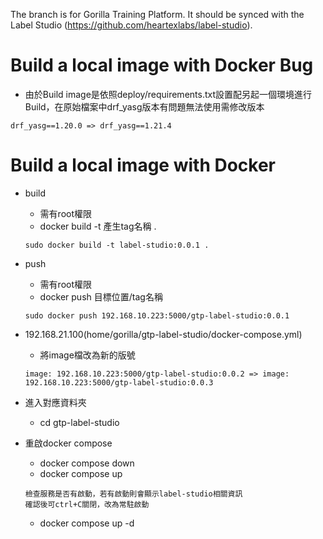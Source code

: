 The branch is for Gorilla Training Platform.
It should be synced with the Label Studio (https://github.com/heartexlabs/label-studio).


# Build a local image with Docker Bug
- 由於Build image是依照deploy/requirements.txt設置配另起一個環境進行Build，在原始檔案中drf_yasg版本有問題無法使用需修改版本

```
drf_yasg==1.20.0 => drf_yasg==1.21.4
```

# Build a local image with Docker
- build
    - 需有root權限
    - docker build -t 產生tag名稱 .
    ```
    sudo docker build -t label-studio:0.0.1 .
    ```
- push
    - 需有root權限
    - docker push 目標位置/tag名稱
    ```
    sudo docker push 192.168.10.223:5000/gtp-label-studio:0.0.1
    ```

- 192.168.21.100(home/gorilla/gtp-label-studio/docker-compose.yml)
    - 將image檔改為新的版號
    ```
    image: 192.168.10.223:5000/gtp-label-studio:0.0.2 => image: 192.168.10.223:5000/gtp-label-studio:0.0.3
    ```

- 進入對應資料夾
    - cd gtp-label-studio

- 重啟docker compose
    - docker compose down
    - docker compose up
    ```
    檢查服務是否有啟動，若有啟動則會顯示label-studio相關資訊
    確認後可ctrl+C關閉，改為常駐啟動
    ```
    - docker compose up -d